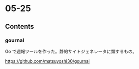 # 05-25

## Contents

### gournal

Go で週報ツールを作った。静的サイトジェネレータに類するもの。

https://github.com/matsuyoshi30/gournal

